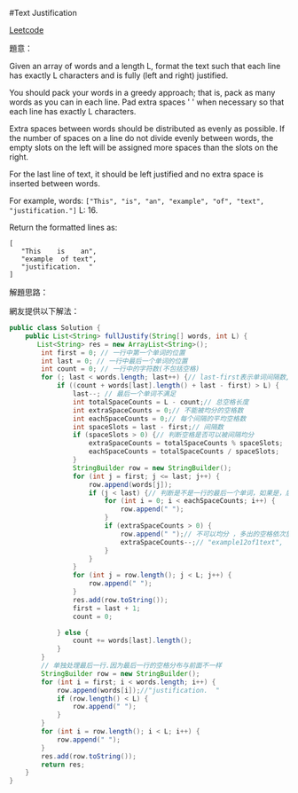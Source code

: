 #Text Justification

[Leetcode](https://leetcode.com/problems/text-justification/)

題意：

Given an array of words and a length L, format the text such that each line has exactly L characters and is fully (left and right) justified.

You should pack your words in a greedy approach; that is, pack as many words as you can in each line. Pad extra spaces ' ' when necessary so that each line has exactly L characters.

Extra spaces between words should be distributed as evenly as possible. If the number of spaces on a line do not divide evenly between words, the empty slots on the left will be assigned more spaces than the slots on the right.

For the last line of text, it should be left justified and no extra space is inserted between words.

For example,
words: ```["This", "is", "an", "example", "of", "text", "justification."]```
L: 16.

Return the formatted lines as:

```
[
   "This    is    an",
   "example  of text",
   "justification.  "
]
```

解題思路：

網友提供以下解法：

```java
public class Solution {
    public List<String> fullJustify(String[] words, int L) {
       List<String> res = new ArrayList<String>();
		int first = 0; // 一行中第一个单词的位置
		int last = 0; // 一行中最后一个单词的位置
		int count = 0; // 一行中的字符数(不包括空格)
		for (; last < words.length; last++) {// last-first表示单词间隔数,因为单词之间至少一个空格
			if ((count + words[last].length() + last - first) > L) {
				last--; // 最后一个单词不满足
				int totalSpaceCounts = L - count;// 总空格长度
				int extraSpaceCounts = 0;// 不能被均分的空格数
				int eachSpaceCounts = 0;// 每个间隔的平均空格数
				int spaceSlots = last - first;// 间隔数
				if (spaceSlots > 0) {// 判断空格是否可以被间隔均分
					extraSpaceCounts = totalSpaceCounts % spaceSlots;
					eachSpaceCounts = totalSpaceCounts / spaceSlots;
				}
				StringBuilder row = new StringBuilder();
				for (int j = first; j <= last; j++) {
					row.append(words[j]);
					if (j < last) {// 判断是不是一行的最后一个单词，如果是，后面就不用加空格了
						for (int i = 0; i < eachSpaceCounts; i++) {
							row.append(" ");
						}
						if (extraSpaceCounts > 0) {
							row.append(" ");// 不可以均分 ，多出的空格依次放在左边
							extraSpaceCounts--;// "example12of1text",
						}
					}
				}
				for (int j = row.length(); j < L; j++) {
					row.append(" ");
				}
				res.add(row.toString());
				first = last + 1;
				count = 0;

			} else {
				count += words[last].length();
			}
		}
		// 单独处理最后一行.因为最后一行的空格分布与前面不一样
		StringBuilder row = new StringBuilder();
		for (int i = first; i < words.length; i++) {
			row.append(words[i]);//"justification.  "
			if (row.length() < L) {
				row.append(" ");
			}
		}
		for (int i = row.length(); i < L; i++) {
			row.append(" ");
		}
		res.add(row.toString());
		return res;
	}
}
```

